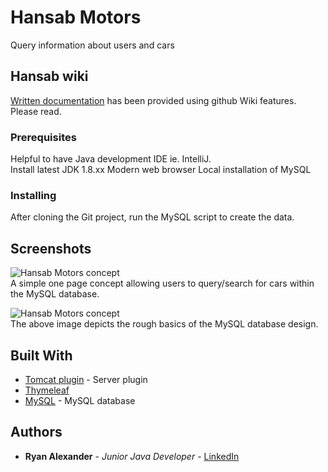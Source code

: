 # Hansab Motors
Query information about users and cars<br>

## Hansab wiki
[Written documentation](https://github.com/RememberRyan/hansabmotorsgradle/wiki) has been provided using github Wiki features. Please read.

### Prerequisites 
Helpful to have Java development IDE ie. IntelliJ.<br>
Install latest JDK 1.8.xx
Modern web browser
Local installation of MySQL

### Installing
After cloning the Git project, run the MySQL script to create the data.

## Screenshots
<img alt="Hansab Motors concept" src="https://thumbs.gfycat.com/ElaborateThornyBrahmanbull-size_restricted.gif"><br/>
A simple one page concept allowing users to query/search for cars within the MySQL database.

<img alt="Hansab Motors concept" src="https://imgur.com/xejEfy6.png"><br/>
The above image depicts the rough basics of the MySQL database design.

## Built With

* [Tomcat plugin](https://mvnrepository.com/artifact/org.apache.tomcat/tomcat-jdbc) - Server plugin
* [Thymeleaf](https://www.baeldung.com/thymeleaf-in-spring-mvc) 
* [MySQL](https://www.mysql.com/) - MySQL database

## Authors

* **Ryan Alexander** - *Junior Java Developer* - [LinkedIn](https://www.linkedin.com/in/rememberryan/)

